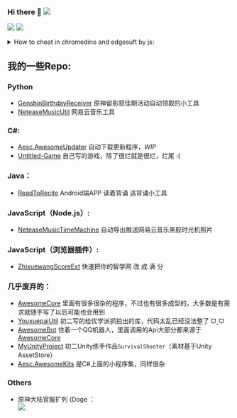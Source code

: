 ### Hi there 👋     ![](https://visitor-badge.glitch.me/badge?page_id=awesomehhhhh)

![](https://github-readme-stats.vercel.app/api?username=aquamarine5&show_icons=true&icon_color=CE1D2D&text_color=718096&bg_color=ffffff,ffffff,ffffff,ffffff,7FFFD4&count_private=true)
![](https://github-readme-stats-anuraghazra1.vercel.app/api/top-langs/?username=aquamarine5&layout=compact&hide=HLSL,ShaderLab&bg_color=ffffff,ffffff,ffffff,ffffff,7FFFD4&cache_seconds=2888)
<details>
  <summary>How to cheat in chromedino and edgesuft by js:</summary>
  
# @aquamarine5
## chrome://dino
- 困难模式
```js
setInterval(()=>{Runner.instance_.horizon.addNewObstacle(Runner.instance_.currentSpeed)},1000)
```
- 改跳跃高度
```js
Runner.instance_.tRex.setJumpVelocity(1000)
```
- 缓降buff
```js
Runner.instance_.tRex.config.GRAVITY=0.01
```
- 频闪特效
```js
Runner.instance_.tRex.setFlashing(1)
```
- 999999高分
```js
Runner.instance_.saveHighScore(1800000000-50)
```
- 极速快跑
```js
Runner.instance_.setSpeed(1000)
```
- 无敌
```js
Runner.instance_.gameOver=function(){}
```
## edge://surf
### 初始化
- 打开Inspector/Source, Open `surf.bundle.js`, Search `resetGameData()`, Hit a breakpoint.
### cheating
- 自定义心/护盾/能量
```js
this.game.lives.current=30,this.game.lives.max=30
this.game.boosts.current=30,this.game.boosts.max=30
this.game.shields.current=30,this.game.shields.max=30
```
- 超高分
```js
this.session.bestScore.endless=2147483647
```
- 加速器
```js
this.session.settings.gameSpeed=10
```
- 作弊无限能量且计入最高分
```js
this.game.cheat.boosts=true
```
</details>


## 我的一些Repo: 
### Python
- [GenshinBirthdayReceiver](https://github.com/aquamarine5/GenshinBirthdayReceiver) 原神留影叙佳期活动自动领取的小工具
- [NeteaseMusicUtil](https://github.com/aquamarine5/NeteaseMusicUtil) 网易云音乐工具
### C#:
- [Aesc.AwesomeUpdater](https://github.com/aquamarine5/Aquc.AquaUpdater) 自动下载更新程序，*WIP*
- [Untitled-Game](https://github.com/aquamarine5/Untitled-Game) 自己写的游戏，除了很烂就是很烂，烂尾 :(
### Java：
- [ReadToRecite](https://github.com/aquamarine5/ReadToRecite) Android端APP 读着背诵 逃背诵小工具
### JavaScript（Node.js）:
- [NeteaseMusicTimeMachine](https://github.com/aquamarine5/NeteaseMusicTimeMachine) 自动导出推送网易云音乐黑胶时光机照片
### JavaScript（浏览器插件）:
- [ZhixuewangScoreExt](https://github.com/aquamarine5/ZhixuewangScoreExt) 快速把你的智学网 改 成 满 分
### 几乎废弃的：
- [AwesomeCore](https://github.com/aquamarine5/AwesomeCore) 里面有很多很杂的程序，不过也有很多成型的，大多数是有需求就随手写了以后可能也会用到
- [YouxuepaiUtil](https://github.com/aquamarine5/YouxuepaiUtil) 初二写的给优学派抓拍出的库，代码太乱已经没法整了 ᗜ‸ᗜ
- [AwesomeBot](https://github.com/aquamarine5/AwesomeBot) 住着一个QQ机器人，里面调用的Api大部分都来源于[AwesomeCore](AwesomeCore)
- [MyUnityProject](https://github.com/aquamarine5/MyUnityProject) 初二Unity练手作品`SurvivalShooter`（素材基于Unity AssetStore）
- [Aesc.AwesomeKits](https://github.com/aquamarine5/Aesc.AwesomeKits) 是C#上面的小程序集，同样很杂
### Others
- 原神大陆官服扩列 (Doge ：  
![](https://genshin-card.getloli.com/11/237006471.png)
